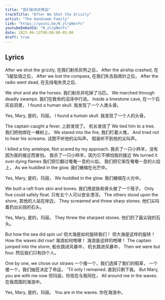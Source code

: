 ```yaml
---
title: "我们射杀灰熊后"
trackTitle: "After We Shot the Grizzly"
artist: "The Handsome Family"
link: "https://youtu.be/N_zlrpNerFs"
youtubeEmbedId: "N_zlrpNerFs"
date: 2023-06-13T00:00:00-05:00
draft: true
---
```


## Lyrics

After we shot the grizzly,
<span class="target">在我们射杀灰熊之后，</span>
After the airship crashed,
<span class="target">在飞艇坠毁之后，</span>
After we lost the compass,
<span class="target">在我们失去指南针之后，</span>
After the radio went dead,
<span class="target">在无线电失灵之后、</span>

We shot and ate the horses.
<span class="target">我们射杀并吃掉了马匹。</span>
We marched through deadly swamps.
<span class="target">我们在致命的沼泽中行进。</span>
Inside a limestone cave,
<span class="target">在一个石灰岩洞里，</span>
I found a human skull.
<span class="target">我发现了一个人类头骨。</span>

Yes, Mary,
<span class="target">是的，玛丽，</span>
I found a human skull.
<span class="target">我发现了一个人的头骨。</span>

The captain caught a fever.
<span class="target"><span class="original">上尉发烧了。</span> <span class="correction">机长发烧了</span></span>
We tied him to a tree.
<span class="target">我们把他绑在一棵树上。</span>
We stared into the fire,
<span class="target">我们盯着火堆，</span>
And tried not to hear his screams.
<span class="target"><span class="original">试图不听他的尖叫声。</span> <span class="correction">假装听不到他的尖叫声。</span></span>

I killed a tiny antelope,
Not scared by my approach.
<span class="target"><span class="original">我杀了一只小羚羊，没有因为我的接近而害怕。</span> <span class="correction">我杀了一只小羚羊，因为它不惧怕我的接近</span></span>
We turned it over dying flames
<span class="target"><span class="original">我们把它翻过奄奄一息的火焰，</span> <span class="correction">我们把它架在奄奄一息的火焰上，</span></span>
As we huddled in the glow.
<span class="target">我们蜷缩在光芒中。</span>

Yes, Mary,
<span class="target">是的，玛丽，</span>
We huddled in the glow.
<span class="target">我们蜷缩在火光中。</span>

We built a raft from skin and bones.
<span class="target">我们用皮肤和骨头做了一个筏子。</span>
Only five could safely float.
<span class="target">只有五个人可以安全漂浮。</span>
The others stood upon the shore,
<span class="target">其他的人站在岸边，</span>
They screamed and threw sharp stones.
<span class="target">他们尖叫着扔出尖锐的石头。</span>

Yes, Mary,
<span class="target">是的，玛丽，</span>
They threw the sharpest stones.
<span class="target">他们扔了最尖锐的石头。</span>

But how the sea did spin us!
<span class="target"><span class="original">但大海是如何旋转我们！</span> <span class="correction">但大海是这样的旋转！</span></span>
How the waves did roar!
<span class="target"><span class="original">海浪如何咆哮！</span> <span class="correction">海浪是这样的咆哮！</span></span>
The captain jumped into the storm,
<span class="target"><span class="original">船长跳进风暴中，</span> <span class="correction">机长跳进风暴中，</span></span>
Then we were but four.
<span class="target">然后我们只有四个人。</span>

One by one, we chose our straws
<span class="target"><span class="original">一个接一个，我们选择了我们的稻草，</span> <span class="correction">一个接一个，我们抽签决定了命运，</span></span>
'Til only I remained.
<span class="target">直到只剩下我。</span>
But Mary, you are with me now
<span class="target">但玛丽，你现在与我同在，</span>
All around me in the waves.
<span class="target">在我周围的海浪中。</span>

Yes, Mary,
<span class="target">是的，玛丽，</span>
You are in the waves.
<span class="target">你在海浪中。</span>

